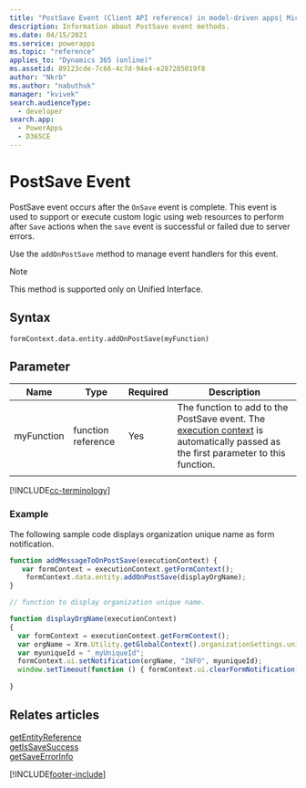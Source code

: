 ```yaml
---
title: "PostSave Event (Client API reference) in model-driven apps| MicrosoftDocs"
description: Information about PostSave event methods.
ms.date: 04/15/2021
ms.service: powerapps
ms.topic: "reference"
applies_to: "Dynamics 365 (online)"
ms.assetid: 89123cde-7c66-4c7d-94e4-e287285019f8
author: "Nkrb"
ms.author: "nabuthuk"
manager: "kvivek"
search.audienceType: 
  - developer
search.app: 
  - PowerApps
  - D365CE
---
```


# PostSave Event

PostSave event occurs after the `OnSave` event is complete. This event is used to support or execute custom logic using web resources to perform after `Save` actions when the `save` event is successful or failed due to server errors.

Use the `addOnPostSave`  method to manage event handlers for this event.

> [!NOTE]
> This method is supported only on Unified Interface.

<!--Some of the post save events include which are used by one of the first party app Field Service.
1) When we create a work order incident, read incident type, and retrieve all incident products where incident type is equal to incident type on work order incident, then create work order products.
2) If work order incident is primary incident on work order, modifying the work order incident that is updates the primary inc
When a primary contact phone number is updated, update the same on the account phone number.-->

## Syntax

`formContext.data.entity.addOnPostSave(myFunction)`

## Parameter

|Name|Type|Required|Description|
|------|------|------|---------|
|myFunction|function reference|Yes|The function to add to the PostSave event. The [execution context](../../clientapi-execution-context.md) is automatically passed as the first parameter to this function.|
|||||

[!INCLUDE[cc-terminology](../../../../data-platform/includes/cc-terminology.md)]

<!--Code Example:
We call below method and it will display org name. For making decisions on whether the save succeeded or failed, executioncontext object will have params such as 
1) getIsSaveSuccess() - use this method to know if the save operation on the entity succeeds or fails
Usage - executionContext.getEventArgs(). getIsSaveSuccess();
2) getEntityReference() - it will have entity info being saved/updated in case of success such as entity id, entity name (for eg., account or contact)
Usage - executionContext.getEventArgs(). getEntityReference();
3) getSaveErrorInfo() - Error details on why an entity save failed.
Usage - executionContext.getEventArgs(). getSaveErrorInfo ();-->

### Example 

The following sample code displays organization unique name as form notification.

```JavaScript
function addMessageToOnPostSave(executionContext) {
   var formContext = executionContext.getFormContext();
    formContext.data.entity.addOnPostSave(displayOrgName);
}

// function to display organization unique name.

function displayOrgName(executionContext)
{
  var formContext = executionContext.getFormContext();
  var orgName = Xrm.Utility.getGlobalContext().organizationSettings.uniqueName;
  var myuniqueId = "_myUniqueId";
  formContext.ui.setNotification(orgName, "INFO", myuniqueId);
  window.setTimeout(function () { formContext.ui.clearFormNotification(myUniqueId); }, 10000);
  
}

```

## Relates articles

[getEntityReference](../save-event-arguments/getEntityReference.md)<br/>
[getIsSaveSuccess](../save-event-arguments/getIsSaveSuccess.md)<br/>
[getSaveErrorInfo](../save-event-arguments/getSaveErrorInfo.md)

[!INCLUDE[footer-include](../../../../../includes/footer-banner.md)]
